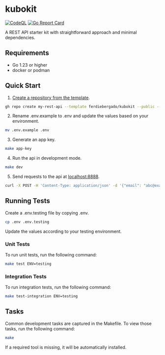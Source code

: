 # kubokit

[![CodeQL](https://github.com/ferdiebergado/kubokit/actions/workflows/github-code-scanning/codeql/badge.svg)](https://github.com/ferdiebergado/kubokit/actions/workflows/github-code-scanning/codeql)
[![Go Report Card](https://goreportcard.com/badge/github.com/ferdiebergado/kubokit)](https://goreportcard.com/report/github.com/ferdiebergado/kubokit)

A REST API starter kit with straightforward approach and minimal dependencies.

## Requirements

-   Go 1.23 or higher
-   docker or podman

## Quick Start

1. [Create a repository from the template](https://docs.github.com/en/repositories/creating-and-managing-repositories/creating-a-repository-from-a-template#creating-a-repository-from-a-template).

```bash
gh repo create my-rest-api --template ferdiebergado/kubokit --public --clone
```

2. Rename .env.example to .env and update the values based on your environment.

```bash
mv .env.example .env
```

3. Generate an app key.

```bash
make app-key
```

4. Run the api in development mode.

```bash
make dev
```

5. Send requests to the api at [localhost:8888](http://localhost:8888).

```bash
curl -X POST -H 'Content-Type: application/json' -d '{"email": "abc@example.com", "password": "test"}' localhost:8888/auth/login
```

## Running Tests

Create a .env.testing file by copying .env.

```bash
cp .env .env.testing
```

Update the values according to your testing environment.

### Unit Tests

To run unit tests, run the following command:

```bash
make test ENV=testing
```

### Integration Tests

To run integration tests, run the following command:

```bash
make test-integration ENV=testing
```

## Tasks

Common development tasks are captured in the Makefile. To view those tasks, run the following command:

```bash
make
```

If a required tool is missing, it will be automatically installed.
